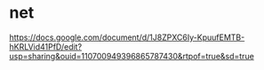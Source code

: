 # net


https://docs.google.com/document/d/1J8ZPXC6Iy-KpuufEMTB-hKRLVid41PfD/edit?usp=sharing&ouid=110700949396865787430&rtpof=true&sd=true
